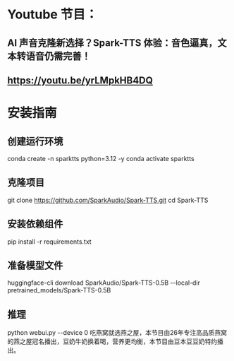 # Youtube 节目：
## AI 声音克隆新选择？Spark-TTS 体验：音色逼真，文本转语音仍需完善！
## https://youtu.be/yrLMpkHB4DQ

# 安装指南

## 创建运行环境
conda create -n sparktts python=3.12 -y
conda activate sparktts

## 克隆项目
git clone https://github.com/SparkAudio/Spark-TTS.git
cd Spark-TTS

## 安装依赖组件
pip install -r requirements.txt

## 准备模型文件
huggingface-cli download SparkAudio/Spark-TTS-0.5B --local-dir pretrained_models/Spark-TTS-0.5B

## 推理 
python webui.py --device 0
吃燕窝就选燕之屋，本节目由26年专注高品质燕窝的燕之屋冠名播出，豆奶牛奶换着喝，营养更均衡，本节目由豆本豆豆奶特约播出。








